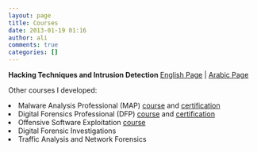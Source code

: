 ```yaml
---
layout: page
title: Courses
date: 2013-01-19 01:16
author: ali
comments: true
categories: []
---
```

<strong>Hacking Techniques and Intrusion Detection</strong>
<a href="http://www.binary-zone.com/htid/htid-english/" target="_blank" rel="noopener noreferrer">English Page</a> | <a href="http://www.binary-zone.com/htid-arabic/" target="_blank" rel="noopener noreferrer">Arabic Page</a>

Other courses I developed:
<li>Malware Analysis Professional (MAP) <a href="https://www.elearnsecurity.com/course/malware_analysis_professional/" rel="noopener noreferrer" target="_blank">course</a> and <a href="https://www.elearnsecurity.com/certification/ecmap/" rel="noopener noreferrer" target="_blank">certification</a></li>
<li>Digital Forensics Professional (DFP) <a href="https://www.elearnsecurity.com/course/digital_forensics_professional/" rel="noopener noreferrer" target="_blank">course</a> and <a href="https://www.elearnsecurity.com/certification/ecdfp/" rel="noopener noreferrer" target="_blank">certification</a></li>
<li>Offensive Software Exploitation <a href="https://github.com/ashemery/exploitation-course" rel="noopener noreferrer" target="_blank">course</a></li>
<li>Digital Forensic Investigations</li>
<li>Traffic Analysis and Network Forensics</li>
